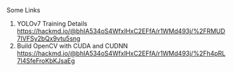 Some Links

1. YOLOv7 Training Details
https://hackmd.io/@bhIA534oS4WfxIHxC2EFfA/r1WMd493j/%2FRMUD7IVFSy2bQx9vtu5sng
2. Build OpenCV with CUDA and CUDNN
https://hackmd.io/@bhIA534oS4WfxIHxC2EFfA/r1WMd493j/%2Fh4pRL7I4SfeFroKbKJsaEg
